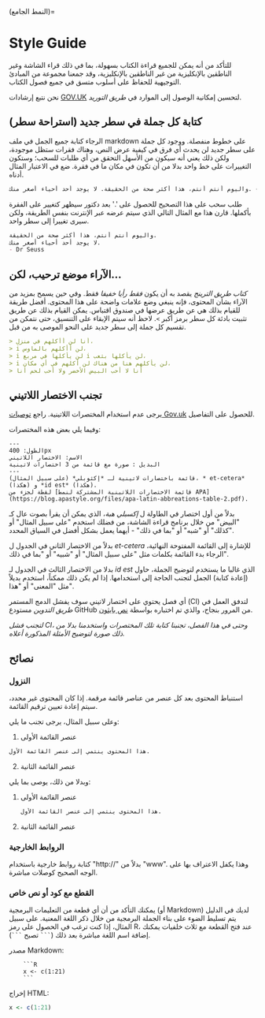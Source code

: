 (النمط الجامع)=
# Style Guide

للتأكد من أنه يمكن للجميع قراءة الكتاب بسهولة، بما في ذلك قراء الشاشة وغير الناطقين بالإنكليزية من غير الناطقين بالإنكليزية، وقد جمعنا مجموعة من المبادئ التوجيهية للحفاظ على أسلوب متسق في جميع فصول الكتاب.

نحن نتبع إرشادات [GOV.UK](https://www.gov.uk/guidance/content-design/writing-for-gov-uk) لتحسين إمكانية الوصول إلى الموارد في _طريق التوريد_.

## كتابة كل جملة في سطر جديد (استراحة سطر)

الرجاء كتابة جميع الجمل في ملف markdown على خطوط منفصلة. ووجود كل جملة على سطر جديد لن يحدث أي فرق في كيفية عرض النص، وهناك فقرات ستظل موجودة، ولكن ذلك يعني أنه سيكون من الأسهل التحقق من أي طلبات للسحب؛ وستكون التغييرات على خط واحد بدلا من أن تكون في مكان ما في فقرة. ضع في الاعتبار المثال أدناه.

 ```markdown
واليوم أنتم أنتم، هذا أكثر صحة من الحقيقة. لا يوجد أحد أحياء أصغر منك. - Dr Seuss
```

طلب سحب على هذا التصحيح للحصول على '.' بعد دكتور سيظهر كتغيير على الفقرة بأكملها. قارن هذا مع المثال التالي الذي سيتم عرضه عبر الإنترنت بنفس الطريقة، ولكن سيرى تغييرا إلى سطر واحد.

 ```markdown
واليوم أنتم أنتم، هذا أكثر صحة من الحقيقة.
لا يوجد أحد أحياء أصغر منك.
- Dr Seuss
```

## الآراء موضع ترحيب، لكن...

_كتاب طريق الترينج_ يقصد به أن يكون *فقط رأيا خفيفا* فقط. وفي حين يسمح بمزيد من الآراء بشأن المحتوى، فإنه ينبغي وضع علامات واضحة على هذا المحتوى. أفضل طريقة للقيام بذلك هي عن طريق عرضها في صندوق اقتباس. يمكن القيام بذلك عن طريق تثبيت بادئة كل سطر برمز أكبر `>`. لاحظ أنه سيتم الإبقاء على التنسيق، حتى نتمكن من تقسيم كل جملة إلى سطر جديد على النحو الموصى به من قبل.

```markdown
> أنا لن أأكلهم في منزل،
> i لن أأكلهم بالماوس،
> i لن يأكلها في مربع i لن يأكلها بثعب،
> i لن يأكلهم هنا من هناك لن أكلهم في أي مكان،
> أنا لا أحب البيض الأخضر ولا أحب لحم أنا
```

## تجنب الاختصار اللاتيني

يرجى عدم استخدام المختصرات اللاتينية. راجع [توصيات Gov.uk](https://www.gov.uk/guidance/style-guide/a-to-z-of-gov-uk-style) للحصول على التفاصيل.

وفيما يلي بعض هذه المختصرات:

```{figure} ../figures/latin-abbreviation.png
---
الطول: 400px
الاسم: الاختصار اللاتيني
البديل : صورة مع قائمة من 3 اختصارات لاتينية
---
قائمة باختصارات لاتينية لـ *إكثوبلي* (على سبيل المثال)، * et-cetera* (هكذا) و *id est* (هكذا).
لقطة لجزء من [قائمة الاختصارات اللاتينية المشتركة لنمط APA](https://blog.apastyle.org/files/apa-latin-abbreations-table-2.pdf).
```

بدلاً من أول اختصار في الطاولة ل *إكسبلي هبة*، الذي يمكن أن يقرأ بصوت عال كـ "البيض" من خلال برنامج قراءة الشاشة، من فضلك استخدم "على سبيل المثال" أو "كذلك" أو "شبه" أو "بما في ذلك" - أيهما يعمل بشكل أفضل في السياق المحدد.

بدلاً من الاختصار الثاني في الجدول ل *et-cetera* للإشارة إلى القائمة المفتوحة النهائية، الرجاء بدء القائمة بكلمات مثل "على سبيل المثال" أو "شبيه" أو "بما في ذلك".

بدلا من الاختصار الثالث في الجدول لـ *id est* الذي غالبا ما يستخدم لتوضيح الجملة، حاول (إعادة كتابة) الجمل لتجنب الحاجة إلى استخدامها. إذا لم يكن ذلك ممكناً، استخدم بديلاً مثل "المعنى" أو "هذا".

أي فصل يحتوي على اختصار لاتيني سوف يفشل الدمج المستمر (CI) لتدفق العمل في _طريق التدوين_ مستودع GitHub من المرور بنجاح، والذي تم اختباره بواسطة [نص بايثون](https://github.com/alan-turing-institute/the-turing-way/blob/main/tests/no-bad-latin.py).

*لتجنب فشل CI، وحتى في هذا الفصل، تجنبنا كتابة تلك المختصرات واستخدمنا بدلا من ذلك صورة لتوضيح الأمثلة المذكورة أعلاه.*

## نصائح

### النزول

استنباط المحتوى بعد كل عنصر من عناصر قائمة مرقمة. إذا كان المحتوى غير محدد، سيتم إعادة تعيين ترقيم القائمة.

وعلى سبيل المثال، يرجى تجنب ما يلي:
1. عنصر القائمة الأولى
```markdown
هذا المحتوى ينتمي إلى عنصر القائمة الأول.
```
2. عنصر القائمة الثانية

وبدلا من ذلك، يوصى بما يلي:
1. عنصر القائمة الأولى
   ```markdown
   هذا المحتوى ينتمي إلى عنصر القائمة الأول.
   ```

2. عنصر القائمة الثانية


### الروابط الخارجية

كتابة روابط خارجية باستخدام "http://" بدلاً من "www". وهذا يكفل الاعتراف بها على الوجه الصحيح كوصلات مباشرة.

### القطع مع كود أو نص خاص

يمكنك التأكد من أن أي قطعة من التعليمات البرمجية (أو Markdown) لديك في الدليل يتم تسليط الضوء على بناء الجملة البرمجية من خلال ذكر اللغة المعنية. على سبيل المثال، إذا كنت ترغب في الحصول على رمز R، عند فتح القطعة مع ثلاث خلفيات يمكنك إضافة اسم اللغة مباشرة بعد ذلك (<code>\`\`\`</code> تصبح <code>\`\`\`</code>).

مصدر Markdown:

```
    ```R
    x <- c(1:21)
    ```
```

إخراج HTML:

```R
x <- c(1:21)
```
